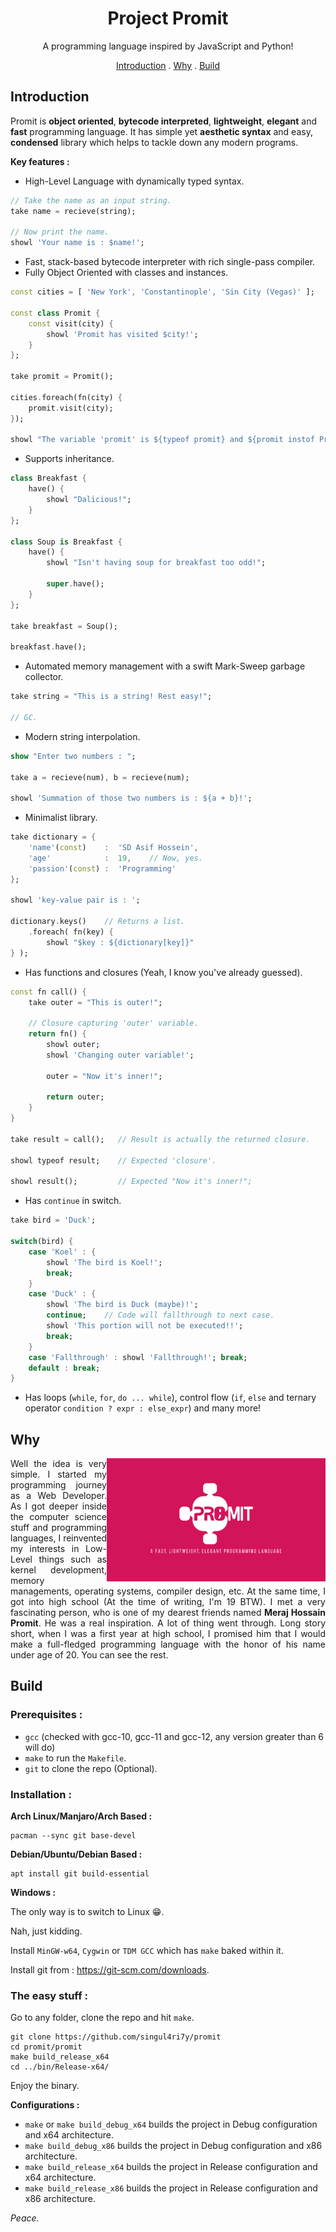 <h1 align= "center">Project Promit</h1>
<p align= "center">A programming language inspired by JavaScript and Python!</p>
<div align= "center">
	<a href= "#introduction">Introduction</a>
	.
	<a href= "#why">Why</a>
	.
	<a href= "#build">Build</a>
</div>

## Introduction
Promit is <b>object oriented</b>, <b>bytecode interpreted</b>, <b>lightweight</b>, <b>elegant</b> and <b>fast</b> programming language. It has simple yet <b>aesthetic syntax</b> and easy, <b>condensed</b> library  which helps to tackle down any modern programs.

**Key features :** 
- High-Level Language with dynamically typed syntax.
```dart
// Take the name as an input string.
take name = recieve(string);

// Now print the name.
showl 'Your name is : $name!';
```
- Fast, stack-based bytecode interpreter with rich single-pass compiler.
- Fully Object Oriented with classes and instances.
```dart
const cities = [ 'New York', 'Constantinople', 'Sin City (Vegas)' ];

const class Promit {
	const visit(city) {
		showl 'Promit has visited $city!';
	}
};

take promit = Promit();

cities.foreach(fn(city) {
	promit.visit(city);
});

showl "The variable 'promit' is ${typeof promit} and ${promit instof Promit}.";
```
- Supports inheritance.
```dart
class Breakfast {
	have() {
		showl "Dalicious!";
	}
};

class Soup is Breakfast {
	have() {
		showl "Isn't having soup for breakfast too odd!";
		
		super.have();
	}
};

take breakfast = Soup();

breakfast.have();
```
- Automated memory management with a swift Mark-Sweep garbage collector.
```dart
take string = "This is a string! Rest easy!";

// GC.
```
- Modern string interpolation.
```dart
show "Enter two numbers : ";

take a = recieve(num), b = recieve(num);

showl 'Summation of those two numbers is : ${a + b}!';
```
- Minimalist library.
```dart
take dictionary = {
	'name'(const)    :  'SD Asif Hossein',
	'age'            :  19,    // Now, yes.
	'passion'(const) :  'Programming'
};

showl 'key-value pair is : ';

dictionary.keys()    // Returns a list.
	.foreach( fn(key) {
		showl "$key : ${dictionary[key]}"
} );
```
- Has functions and closures (Yeah, I know you've already guessed).
```dart
const fn call() {
	take outer = "This is outer!";

	// Closure capturing 'outer' variable.
	return fn() {
		showl outer;
		showl 'Changing outer variable!';
		
		outer = "Now it's inner!";
	
		return outer;
	}
}

take result = call();   // Result is actually the returned closure.

showl typeof result;    // Expected 'closure'.

showl result();         // Expected "Now it's inner!";
```
 - Has ```continue``` in switch.
```dart
take bird = 'Duck';

switch(bird) {
	case 'Koel' : {
		showl 'The bird is Koel!';
		break;
	}
	case 'Duck' : {
		showl 'The bird is Duck (maybe)!';
		continue;    // Code will fallthrough to next case.
		showl 'This portion will not be executed!!';
		break;
	}
	case 'Fallthrough' : showl 'Fallthrough!'; break;
	default : break;
}
```
 - Has loops (``while``, ``for``, ```do ... while```), control flow (``if``, ``else`` and ternary operator ```condition ? expr : else_expr```) and many more!

## Why
<img src= "logos/logo.jpg" type= "image/jpg" align= "right" width= "350" />

<p align= "justify">Well the idea is very simple. I started my programming journey as a Web Developer. As I got deeper inside the computer science stuff and programming languages, I reinvented my interests in Low-Level things such as kernel development, memory managements, operating systems, compiler design, etc. At the same time, I got into high school (At the time of writing, I'm 19 BTW). I met a very fascinating person, who is one of my dearest friends named <b>Meraj Hossain Promit</b>. He was a real inspiration. A lot of thing went through. Long story short, when I was a first year at high school, I promised him that I would make a full-fledged programming language with the honor of his name under age of 20. You can see the rest.</p>

## Build
### Prerequisites :
 - ``gcc`` (checked with gcc-10, gcc-11 and gcc-12, any version greater than 6 will do)
 - ``make`` to run the ``Makefile``.
 - ``git`` to clone the repo (Optional).
 
### Installation :
**Arch Linux/Manjaro/Arch Based :**
```arch
pacman --sync git base-devel
```
**Debian/Ubuntu/Debian Based :**
```debian
apt install git build-essential
```
**Windows :**

The only way is to switch to Linux 😁.

Nah, just kidding.

Install ``MinGW-w64``, ``Cygwin`` or ``TDM GCC`` which has ``make`` baked within it.

Install git from : <a href= "https://git-scm.com/downloads">https://git-scm.com/downloads</a>.

### The easy stuff :
Go to any folder, clone the repo and hit ``make``.
```
git clone https://github.com/singul4ri7y/promit
cd promit/promit
make build_release_x64
cd ../bin/Release-x64/
```
Enjoy the binary.

**Configurations :**
- ``make`` or ``make build_debug_x64`` builds the project in Debug configuration and x64 architecture.
- ``make build_debug_x86`` builds the project in Debug configuration and x86 architecture.
- ``make build_release_x64`` builds the project in Release configuration and x64 architecture.
- ``make build_release_x86`` builds the project in Release configuration and x86 architecture.

<i>Peace.</i>
